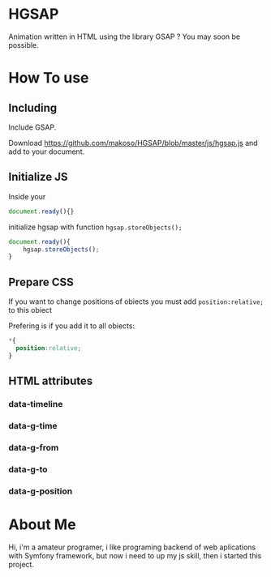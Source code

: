 # HGSAP
Animation written in HTML using the library GSAP ? You may soon be possible.
# How To use
## Including
  Include GSAP.

  Download https://github.com/makoso/HGSAP/blob/master/js/hgsap.js
  and add to your document.
## Initialize JS
  Inside your
  ```js
  document.ready(){}
  ```
  initialize hgsap with function ```hgsap.storeObjects();```
  ```js
  document.ready(){
      hgsap.storeObjects();
  }
  ```
## Prepare CSS
  If you want to change positions of obiects you must add ``` position:relative; ``` to this obiect

  Prefering is if you add it to all obiects:
  ```css
  *{
    position:relative;
  }
  ```
## HTML attributes
### data-timeline

### data-g-time

### data-g-from

### data-g-to

### data-g-position

# About Me
Hi, i'm a amateur programer, i like programing backend of web aplications with Symfony framework, but now i need to up my js skill, then i started this project.
